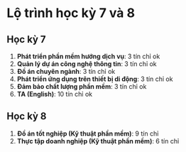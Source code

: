 # Lộ trình học kỳ 7 và 8

## Học kỳ 7
1. **Phát triển phần mềm hướng dịch vụ**: 3 tín chỉ ok
2. **Quản lý dự án công nghệ thông tin**: 3 tín chỉ ok
3. **Đồ án chuyên ngành**: 3 tín chỉ    ok
4. **Phát triển ứng dụng trên thiết bị di động**: 3  tín chỉ ok
6. **Đảm bảo chất lượng phần mềm**: 3 tín chỉ   ok
5. **TA (English)**: 10 tín chỉ ok

## Học kỳ 8
1. **Đồ án tốt nghiệp (Kỹ thuật phần mềm)**: 9 tín chỉ
2. **Thực tập doanh nghiệp (Kỹ thuật phần mềm)**: 6 tín chỉ
